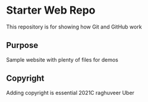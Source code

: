 # Starter Web Repo

This repository is for showing how Git and GitHub work

## Purpose

Sample website with plenty of files for demos

## Copyright

Adding copyright is essential
2021C raghuveer Uber
